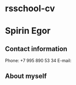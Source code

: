 # rsschool-cv
# Spirin Egor
## Contact information
Phone: +7 995 890 53 34
E-mail: 
## About myself



